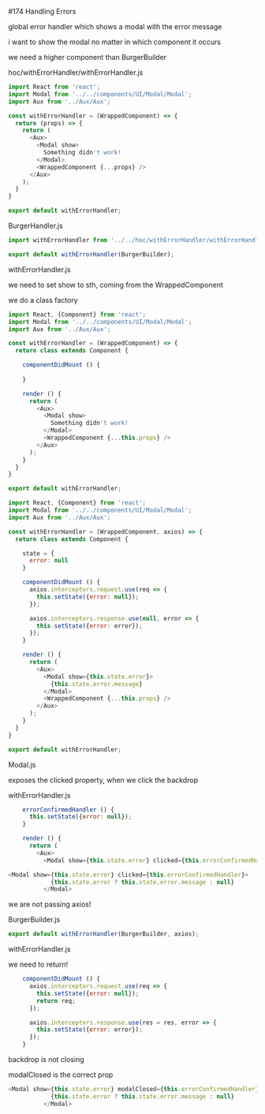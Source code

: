 #174 Handling Errors

global error handler which shows a modal with the error message

i want to show the modal no matter in which component it occurs

we need a higher component than BurgerBuilder

hoc/withErrorHandler/withErrorHandler.js

```js
import React from 'react';
import Modal from '../../components/UI/Modal/Modal';
import Aux from '../Aux/Aux';

const withErrorHandler = (WrappedComponent) => {
  return (props) => {
    return (
      <Aux>
        <Modal show>
          Something didn't work!
        </Modal>
        <WrappedComponent {...props} />
      </Aux>
    );
  }
}

export default withErrorHandler;
```

BurgerHandler.js

```js
import withErrorHandler from '../../hoc/withErrorHandler/withErrorHandler';
```

```js
export default withErrorHandler(BurgerBuilder);
```

withErrorHandler.js

we need to set show to sth, coming from the WrappedComponent

we do a class factory

```js
import React, {Component} from 'react';
import Modal from '../../components/UI/Modal/Modal';
import Aux from '../Aux/Aux';

const withErrorHandler = (WrappedComponent) => {
  return class extends Component {

    componentDidMount () {
      
    }

    render () {
      return (
        <Aux>
          <Modal show>
            Something didn't work!
          </Modal>
          <WrappedComponent {...this.props} />
        </Aux>
      );
    }
  }
}

export default withErrorHandler;
```

```js
import React, {Component} from 'react';
import Modal from '../../components/UI/Modal/Modal';
import Aux from '../Aux/Aux';

const withErrorHandler = (WrappedComponent, axios) => {
  return class extends Component {

    state = {
      error: null
    }

    componentDidMount () {
      axios.interceptors.request.use(req => {
        this.setState({error: null});
      });

      axios.interceptors.response.use(null, error => {
        this.setState({error: error});
      });
    }

    render () {
      return (
        <Aux>
          <Modal show={this.state.error}>
            {this.state.error.message}
          </Modal>
          <WrappedComponent {...this.props} />
        </Aux>
      );
    }
  }
}

export default withErrorHandler;
```

Modal.js

exposes the clicked property, when we click the backdrop

withErrorHandler.js

```js
    errorConfirmedHandler () {
      this.setState({error: null});
    }

    render () {
      return (
        <Aux>
          <Modal show={this.state.error} clicked={this.errorConfirmedHandler}>
```

```js
<Modal show={this.state.error} clicked={this.errorConfirmedHandler}>
            {this.state.error ? this.state.error.message : null}
          </Modal>
```

we are not passing axios!

BurgerBuilder.js

```js
export default withErrorHandler(BurgerBuilder, axios);
```

withErrorHandler.js

we need to return!

```js
    componentDidMount () {
      axios.interceptors.request.use(req => {
        this.setState({error: null});
        return req;
      });

      axios.interceptors.response.use(res = res, error => {
        this.setState({error: error});
      });
    }
```

backdrop is not closing

modalClosed is the correct prop

```js
<Modal show={this.state.error} modalClosed={this.errorConfirmedHandler}>
            {this.state.error ? this.state.error.message : null}
          </Modal>
```









